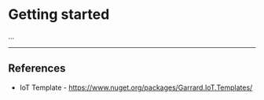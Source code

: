 # Getting started

...

---

## References

- IoT Template - https://www.nuget.org/packages/Garrard.IoT.Templates/

